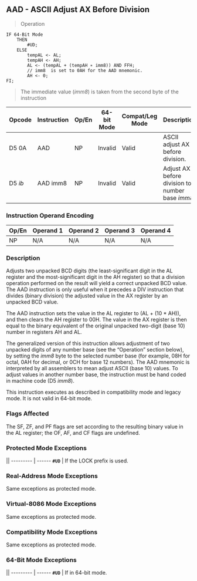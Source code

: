 ## AAD - ASCII Adjust AX Before Division
> Operation

``` slim
IF 64-Bit Mode
    THEN
        #UD;
    ELSE
        tempAL <- AL;
        tempAH <- AH;
        AL <- (tempAL + (tempAH ∗ imm8)) AND FFH; 
        // imm8  is set to 0AH for the AAD mnemonic.
        AH <- 0;
FI;
```
> The immediate value (*imm8*) is taken from the second byte of the instruction

Opcode | Instruction | Op/En | 64-bit Mode | Compat/Leg Mode | Description
-------| ----------- | ----- | ----------- | --------------- | -----------
D5 0A  |  AAD        | NP    | Invalid     | Valid           | ASCII adjust AX before division.
D5 *ib*  |  AAD imm8 | NP    | Invalid     | Valid           | Adjust AX before division to number base *imm8*.

### Instruction Operand Encoding
Op/En  | Operand 1  | Operand 2  | Operand 3  | Operand 4
------ | ---------- | ---------- | ---------- | ---------
NP  | N/A  | N/A  | N/A  | N/A

### Description
Adjusts two unpacked BCD digits (the least-significant digit in the AL register and the most-significant digit in the 
AH register) so that a division operation performed on the result will yield a correct unpacked BCD value. The AAD 
instruction is only useful when it precedes a DIV instruction that divides (binary division) the adjusted value in the 
AX register by an unpacked BCD value.

The AAD instruction sets the value in the AL register to (AL + (10 * AH)), and then clears the AH register to 00H. 
The value in the AX register is then equal to the binary equivalent of the original unpacked two-digit (base 10) 
number in registers AH and AL. 

The generalized version of this instruction allows adjustment of two unpacked digits of any number base (see the 
“Operation” section below), by setting the *imm8* byte to the selected number base (for example, 08H for octal, 0AH 
for decimal, or 0CH for base 12 numbers). The AAD mnemonic is interpreted by all assemblers to mean adjust 
ASCII (base 10) values. To adjust values in another number base, the instruction must be hand coded in machine 
code (D5 *imm8*).
<aside class="notice">
This instruction executes as described in compatibility mode and legacy mode. It is not valid in 64-bit mode.
</aside>

### Flags Affected
The SF, ZF, and PF flags are set according to the resulting binary value in the AL register; the OF, AF, and CF flags 
are undefined.

### Protected Mode Exceptions
  || 
--------- | ------
**`#UD`**         |            If the LOCK prefix is used.

### Real-Address Mode Exceptions
Same exceptions as protected mode.

### Virtual-8086 Mode Exceptions
Same exceptions as protected mode.

### Compatibility Mode Exceptions
Same exceptions as protected mode.

### 64-Bit Mode Exceptions
  || 
--------- | ------
**`#UD`**         |            If in 64-bit mode.
